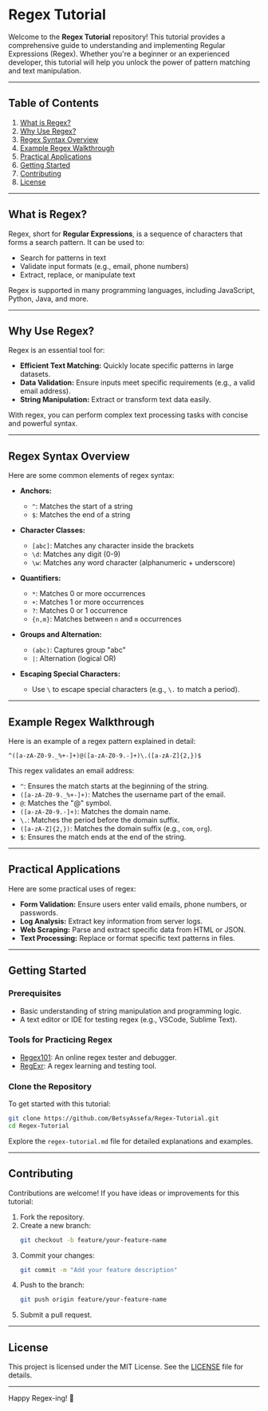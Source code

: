# Regex Tutorial

Welcome to the **Regex Tutorial** repository! This tutorial provides a comprehensive guide to understanding and implementing Regular Expressions (Regex). Whether you're a beginner or an experienced developer, this tutorial will help you unlock the power of pattern matching and text manipulation.

---

## Table of Contents

1. [What is Regex?](#what-is-regex)
2. [Why Use Regex?](#why-use-regex)
3. [Regex Syntax Overview](#regex-syntax-overview)
4. [Example Regex Walkthrough](#example-regex-walkthrough)
5. [Practical Applications](#practical-applications)
6. [Getting Started](#getting-started)
7. [Contributing](#contributing)
8. [License](#license)

---

## What is Regex?

Regex, short for **Regular Expressions**, is a sequence of characters that forms a search pattern. It can be used to:

- Search for patterns in text
- Validate input formats (e.g., email, phone numbers)
- Extract, replace, or manipulate text

Regex is supported in many programming languages, including JavaScript, Python, Java, and more.

---

## Why Use Regex?

Regex is an essential tool for:

- **Efficient Text Matching:** Quickly locate specific patterns in large datasets.
- **Data Validation:** Ensure inputs meet specific requirements (e.g., a valid email address).
- **String Manipulation:** Extract or transform text data easily.

With regex, you can perform complex text processing tasks with concise and powerful syntax.

---

## Regex Syntax Overview

Here are some common elements of regex syntax:

- **Anchors:**
  - `^`: Matches the start of a string
  - `$`: Matches the end of a string

- **Character Classes:**
  - `[abc]`: Matches any character inside the brackets
  - `\d`: Matches any digit (0-9)
  - `\w`: Matches any word character (alphanumeric + underscore)

- **Quantifiers:**
  - `*`: Matches 0 or more occurrences
  - `+`: Matches 1 or more occurrences
  - `?`: Matches 0 or 1 occurrence
  - `{n,m}`: Matches between `n` and `m` occurrences

- **Groups and Alternation:**
  - `(abc)`: Captures group "abc"
  - `|`: Alternation (logical OR)

- **Escaping Special Characters:**
  - Use `\` to escape special characters (e.g., `\.` to match a period).

---

## Example Regex Walkthrough

Here is an example of a regex pattern explained in detail:

```regex
^([a-zA-Z0-9._%+-]+)@([a-zA-Z0-9.-]+)\.([a-zA-Z]{2,})$
```

This regex validates an email address:

- `^`: Ensures the match starts at the beginning of the string.
- `([a-zA-Z0-9._%+-]+)`: Matches the username part of the email.
- `@`: Matches the "@" symbol.
- `([a-zA-Z0-9.-]+)`: Matches the domain name.
- `\.`: Matches the period before the domain suffix.
- `([a-zA-Z]{2,})`: Matches the domain suffix (e.g., `com`, `org`).
- `$`: Ensures the match ends at the end of the string.

---

## Practical Applications

Here are some practical uses of regex:

- **Form Validation:** Ensure users enter valid emails, phone numbers, or passwords.
- **Log Analysis:** Extract key information from server logs.
- **Web Scraping:** Parse and extract specific data from HTML or JSON.
- **Text Processing:** Replace or format specific text patterns in files.

---

## Getting Started

### Prerequisites

- Basic understanding of string manipulation and programming logic.
- A text editor or IDE for testing regex (e.g., VSCode, Sublime Text).

### Tools for Practicing Regex

- [Regex101](https://regex101.com/): An online regex tester and debugger.
- [RegExr](https://regexr.com/): A regex learning and testing tool.

### Clone the Repository

To get started with this tutorial:

```bash
git clone https://github.com/BetsyAssefa/Regex-Tutorial.git
cd Regex-Tutorial
```

Explore the `regex-tutorial.md` file for detailed explanations and examples.

---

## Contributing

Contributions are welcome! If you have ideas or improvements for this tutorial:

1. Fork the repository.
2. Create a new branch:
   ```bash
   git checkout -b feature/your-feature-name
   ```
3. Commit your changes:
   ```bash
   git commit -m "Add your feature description"
   ```
4. Push to the branch:
   ```bash
   git push origin feature/your-feature-name
   ```
5. Submit a pull request.

---

## License

This project is licensed under the MIT License. See the [LICENSE](LICENSE) file for details.

---

Happy Regex-ing! 🎉

